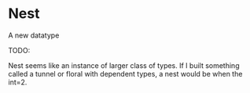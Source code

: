 # Nest
A new datatype

TODO:

Nest seems like an instance of larger class of types. If I built something called a tunnel or floral with dependent types, a nest would be when the int=2.